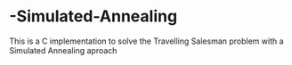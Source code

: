 # -Simulated-Annealing
This is a C implementation to solve the Travelling Salesman problem with a Simulated Annealing aproach
